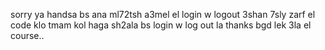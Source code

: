sorry ya handsa bs ana ml72tsh a3mel el login w logout 3shan 7sly zarf 
el code klo tmam kol haga sh2ala bs login w log out la 
thanks bgd lek 3la el course..
